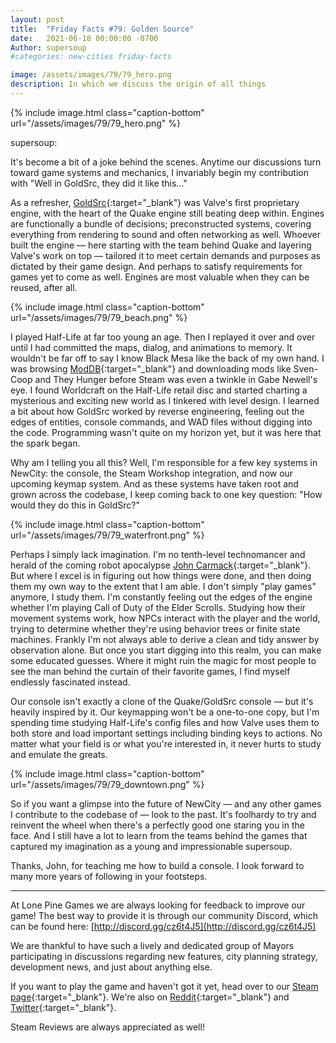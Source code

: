 ```yaml
---
layout: post
title:  "Friday Facts #79: Golden Source"
date:   2021-06-18 00:00:00 -0700
Author: supersoup
#categories: new-cities friday-facts

image: /assets/images/79/79_hero.png
description: In which we discuss the origin of all things
---
```


{% include image.html class="caption-bottom"
  url="/assets/images/79/79_hero.png"
%}

supersoup:

It's become a bit of a joke behind the scenes. Anytime our discussions turn toward game systems and mechanics, I invariably begin my contribution with "Well in GoldSrc, they did it like this..."

As a refresher, [GoldSrc]{:target="_blank"} was Valve's first proprietary engine, with the heart of the Quake engine still beating deep within. Engines are functionally a bundle of decisions; preconstructed systems, covering everything from rendering to sound and often networking as well. Whoever built the engine — here starting with the team behind Quake and layering Valve's work on top — tailored it to meet certain demands and purposes as dictated by their game design. And perhaps to satisfy requirements for games yet to come as well. Engines are most valuable when they can be reused, after all. 

{% include image.html class="caption-bottom"
  url="/assets/images/79/79_beach.png"
%}

I played Half-Life at far too young an age. Then I replayed it over and over until I had committed the maps, dialog, and animations to memory. It wouldn't be far off to say I know Black Mesa like the back of my own hand. I was browsing [ModDB]{:target="_blank"} and downloading mods like Sven-Coop and They Hunger before Steam was even a twinkle in Gabe Newell's eye. I found Worldcraft on the Half-Life retail disc and started charting a mysterious and exciting new world as I tinkered with level design. I learned a bit about how GoldSrc worked by reverse engineering, feeling out the edges of entities, console commands, and WAD files without digging into the code. Programming wasn't quite on my horizon yet, but it was here that the spark began. 

Why am I telling you all this? Well, I'm responsible for a few key systems in NewCity: the console, the Steam Workshop integration, and now our upcoming keymap system. And as these systems have taken root and grown across the codebase, I keep coming back to one key question: "How would they do this in GoldSrc?"

{% include image.html class="caption-bottom"
  url="/assets/images/79/79_waterfront.png"
%}

Perhaps I simply lack imagination. I'm no tenth-level technomancer and herald of the coming robot apocalypse [John Carmack]{:target="_blank"}. But where I excel is in figuring out how things were done, and then doing them my own way to the extent that I am able. I don't simply "play games" anymore, I study them. I'm constantly feeling out the edges of the engine whether I'm playing Call of Duty of the Elder Scrolls. Studying how their movement systems work, how NPCs interact with the player and the world, trying to determine whether they're using behavior trees or finite state machines. Frankly I'm not always able to derive a clean and tidy answer by observation alone. But once you start digging into this realm, you can make some educated guesses. Where it might ruin the magic for most people to see the man behind the curtain of their favorite games, I find myself endlessly fascinated instead. 

Our console isn't exactly a clone of the Quake/GoldSrc console — but it's heavily inspired by it. Our keymapping won't be a one-to-one copy, but I'm spending time studying Half-Life's config files and how Valve uses them to both store and load important settings including binding keys to actions. No matter what your field is or what you're interested in, it never hurts to study and emulate the greats. 

{% include image.html class="caption-bottom"
  url="/assets/images/79/79_downtown.png"
%}

So if you want a glimpse into the future of NewCity — and any other games I contribute to the codebase of — look to the past. It's foolhardy to try and reinvent the wheel when there's a perfectly good one staring you in the face. And I still have a lot to learn from the teams behind the games that captured my imagination as a young and impressionable supersoup.

Thanks, John, for teaching me how to build a console. I look forward to many more years of following in your footsteps.

---
At Lone Pine Games we are always looking for feedback to improve our game! The best way to provide it is through our community Discord, which can be found here: [http://discord.gg/cz6t4J5](http://discord.gg/cz6t4J5)

We are thankful to have such a lively and dedicated group of Mayors participating in discussions regarding new features, city planning strategy, development news, and just about anything else.

If you want to play the game and haven't got it yet, head over to our [Steam page]{:target="_blank"}. We're also on [Reddit]{:target="_blank"} and [Twitter]{:target="_blank"}. 

Steam Reviews are always appreciated as well!

[GoldSrc]: https://en.wikipedia.org/wiki/GoldSrc
[ModDB]: https://www.moddb.com/
[John Carmack]: https://www.youtube.com/watch?v=SQKSzRbfxQI
[Steam page]: https://store.steampowered.com/app/1067860/NewCity/
[Reddit]: https://www.reddit.com/r/NewCity
[Twitter]: https://twitter.com/lone_pine_games